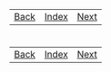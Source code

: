 <table width="100%">
    <tr>
        <td><a href="./016_Team_Roster.md">Back</a></td>
        <td><a href="../Index.md">Index</a></td>
        <td><a href="./018_Calculator.md">Next</a></td>
    </tr>
</table>

#

#   

#

[]()
<table width="100%">
    <tr>
        <td><a href="./016_Team_Roster.md">Back</a></td>
        <td><a href="../Index.md">Index</a></td>
        <td><a href="./018_Calculator.md">Next</a></td>
    </tr>
</table>